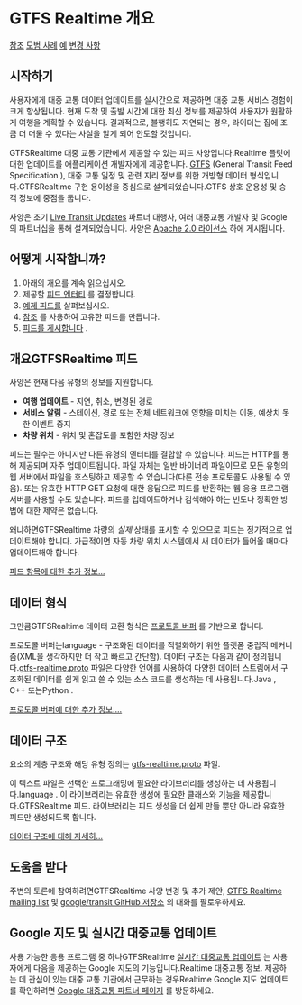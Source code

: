 # GTFS Realtime 개요

<div class="landing-page"><a class="button" href="reference">참조</a> <a class="button" href="best-practices">모범 사례</a> <a class="button" href="feed-examples">예</a> <a class="button" href="changes">변경 사항</a></div>

## 시작하기

사용자에게 대중 교통 데이터 업데이트를 실시간으로 제공하면 대중 교통 서비스 경험이 크게 향상됩니다. 현재 도착 및 출발 시간에 대한 최신 정보를 제공하여 사용자가 원활하게 여행을 계획할 수 있습니다. 결과적으로, 불행히도 지연되는 경우, 라이더는 집에 조금 더 머물 수 있다는 사실을 알게 되어 안도할 것입니다.

GTFSRealtime 대중 교통 기관에서 제공할 수 있는 피드 사양입니다.Realtime 플릿에 대한 업데이트를 애플리케이션 개발자에게 제공합니다. [GTFS](../schedule/reference) (General Transit Feed Specification ), 대중 교통 일정 및 관련 지리 정보를 위한 개방형 데이터 형식입니다.GTFSRealtime 구현 용이성을 중심으로 설계되었습니다.GTFS 상호 운용성 및 승객 정보에 중점을 둡니다.

사양은 초기 [Live Transit Updates](https://developers.google.com/transit/google-transit#LiveTransitUpdates) 파트너 대행사, 여러 대중교통 개발자 및 Google의 파트너십을 통해 설계되었습니다. 사양은 [Apache 2.0 라이선스](https://www.apache.org/licenses/LICENSE-2.0.html) 하에 게시됩니다.

## 어떻게 시작합니까?

1.  아래의 개요를 계속 읽으십시오.
2.  제공할 [피드 엔터티](feed-entities) 를 결정합니다.
3.  [예제 피드를](feed-examples) 살펴보십시오.
4.  [참조](reference) 를 사용하여 고유한 피드를 만듭니다.
5.  [피드를 게시합니다](best-practices/#feed-publishing-general-practices) .

## 개요GTFSRealtime 피드

사양은 현재 다음 유형의 정보를 지원합니다.

*   **여행 업데이트** - 지연, 취소, 변경된 경로
*   **서비스 알림** - 스테이션, 경로 또는 전체 네트워크에 영향을 미치는 이동, 예상치 못한 이벤트 중지
*   **차량 위치** - 위치 및 혼잡도를 포함한 차량 정보

피드는 필수는 아니지만 다른 유형의 엔터티를 결합할 수 있습니다. 피드는 HTTP를 통해 제공되며 자주 업데이트됩니다. 파일 자체는 일반 바이너리 파일이므로 모든 유형의 웹 서버에서 파일을 호스팅하고 제공할 수 있습니다(다른 전송 프로토콜도 사용될 수 있음). 또는 유효한 HTTP GET 요청에 대한 응답으로 피드를 반환하는 웹 응용 프로그램 서버를 사용할 수도 있습니다. 피드를 업데이트하거나 검색해야 하는 빈도나 정확한 방법에 대한 제약은 없습니다.

왜냐하면GTFSRealtime 차량의 _실제_ 상태를 표시할 수 있으므로 피드는 정기적으로 업데이트해야 합니다. 가급적이면 자동 차량 위치 시스템에서 새 데이터가 들어올 때마다 업데이트해야 합니다.

[피드 항목에 대한 추가 정보...](feed-entities)

## 데이터 형식

그만큼GTFSRealtime 데이터 교환 형식은 [프로토콜 버퍼](https://developers.google.com/protocol-buffers/) 를 기반으로 합니다.

프로토콜 버퍼는language - 구조화된 데이터를 직렬화하기 위한 플랫폼 중립적 메커니즘(XML을 생각하지만 더 작고 빠르고 간단함). 데이터 구조는 다음과 같이 정의됩니다.[gtfs-realtime.proto](proto) 파일은 다양한 언어를 사용하여 다양한 데이터 스트림에서 구조화된 데이터를 쉽게 읽고 쓸 수 있는 소스 코드를 생성하는 데 사용됩니다.Java , C++ 또는Python .

[프로토콜 버퍼에 대한 추가 정보....](https://developers.google.com/protocol-buffers/)

## 데이터 구조

요소의 계층 구조와 해당 유형 정의는 [gtfs-realtime.proto](proto) 파일.

이 텍스트 파일은 선택한 프로그래밍에 필요한 라이브러리를 생성하는 데 사용됩니다.language . 이 라이브러리는 유효한 생성에 필요한 클래스와 기능을 제공합니다.GTFSRealtime 피드. 라이브러리는 피드 생성을 더 쉽게 만들 뿐만 아니라 유효한 피드만 생성되도록 합니다.

[데이터 구조에 대해 자세히...](reference)

## 도움을 받다

주변의 토론에 참여하려면GTFSRealtime 사양 변경 및 추가 제안, [GTFS Realtime mailing list](https://groups.google.com/group/gtfs-realtime) 및 [google/transit GitHub 저장소](https://github.com/google/transit) 의 대화를 팔로우하세요.

## Google 지도 및 실시간 대중교통 업데이트

사용 가능한 응용 프로그램 중 하나GTFSRealtime [실시간 대중교통 업데이트](https://developers.google.com/transit/google-transit#LiveTransitUpdates) 는 사용자에게 다음을 제공하는 Google 지도의 기능입니다.Realtime 대중교통 정보. 제공하는 데 관심이 있는 대중 교통 기관에서 근무하는 경우Realtime Google 지도 업데이트를 확인하려면 [Google 대중교통 파트너 페이지](https://maps.google.com/help/maps/transit/partners/live-updates.html) 를 방문하세요.
